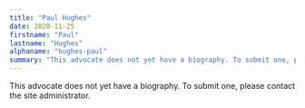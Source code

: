 ```yaml
---
title: "Paul Hughes"
date: 2020-11-25
firstname: "Paul"
lastname: "Hughes"
alphaname: "hughes-paul"
summary: "This advocate does not yet have a biography. To submit one, please contact the site administrator."
---
```

This advocate does not yet have a biography. To submit one, please contact the site administrator.

